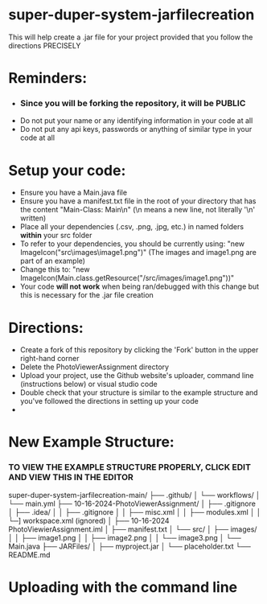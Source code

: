 # super-duper-system-jarfilecreation

This will help create a .jar file for your project provided that you follow the directions PRECISELY

# Reminders:
- ### **Since you will be forking the repository, it will be PUBLIC**
- Do not put your name or any identifying information in your code at all
- Do not put any api keys, passwords or anything of similar type in your code at all

# Setup your code:
- Ensure you have a Main.java file
- Ensure you have a manifest.txt file in the root of your directory that has the content "Main-Class: Main\n" (\n means a new line, not literally '\n' written)
- Place all your dependencies (.csv, .png, .jpg, etc.) in named folders **within** your src folder
- To refer to your dependencies, you should be currently using: "new ImageIcon("src\\images\\image1.png")" (The images and image1.png are part of an example)
- Change this to: "new ImageIcon(Main.class.getResource("/src/images/image1.png"))"
- Your code **will not work** when being ran/debugged with this change but this is necessary for the .jar file creation

# Directions:
- Create a fork of this repository by clicking the 'Fork' button in the upper right-hand corner
- Delete the PhotoViewerAssignment directory
- Upload your project, use the Github website's uploader, command line (instructions below) or visual studio code
- Double check that your structure is similar to the example structure and you've followed the directions in setting up your code
- 

# New Example Structure:
### TO VIEW THE EXAMPLE STRUCTURE PROPERLY, CLICK EDIT AND VIEW THIS IN THE EDITOR
super-duper-system-jarfilecreation-main/
├── .github/
│   └── workflows/
│       └── main.yml
├── 10-16-2024-PhotoViewerAssignment/
│   ├── .gitignore
│   ├── .idea/
│   │   ├── .gitignore
│   │   ├── misc.xml
│   │   ├── modules.xml
│   │   └─] workspace.xml (ignored)
│   ├── 10-16-2024 PhotoViewierAssignment.iml
│   ├── manifest.txt
│   └── src/
│       ├── images/
│       │   ├── image1.png
│       │   ├── image2.png
│       │   └── image3.png
│       └── Main.java
├── JARFiles/
│   ├── myproject.jar
│   └── placeholder.txt
└── README.md

# Uploading with the command line
